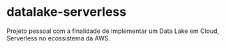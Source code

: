 # datalake-serverless
Projeto pessoal com a finalidade de implementar um Data Lake em Cloud, Serverless no ecossistema da AWS.
